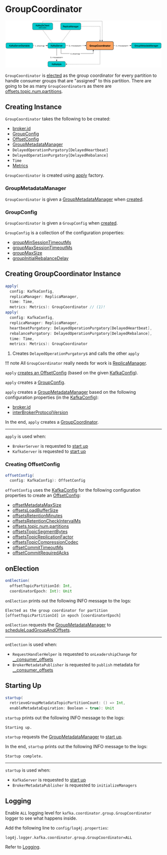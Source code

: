 # GroupCoordinator

![GroupCoordinator's Startup](../images/GroupCoordinator-startup.png)

`GroupCoordinator` is [elected](#onElection) as the group coordinator for every partition to handle consumer groups that are "assigned" to this partition. There are going to be as many `GroupCoordinator`s as there are [offsets.topic.num.partitions](../KafkaConfig.md#offsetsTopicPartitions).

## Creating Instance

`GroupCoordinator` takes the following to be created:

* <span id="brokerId"> [broker.id](../KafkaConfig.md#brokerId)
* [GroupConfig](#groupConfig)
* <span id="offsetConfig"> [OffsetConfig](OffsetConfig.md)
* [GroupMetadataManager](#groupManager)
* <span id="heartbeatPurgatory"> `DelayedOperationPurgatory[DelayedHeartbeat]`
* <span id="rebalancePurgatory"> `DelayedOperationPurgatory[DelayedRebalance]`
* <span id="time"> `Time`
* <span id="metrics"> [Metrics](../metrics/Metrics.md)

`GroupCoordinator` is created using [apply](#apply) factory.

### <span id="groupManager"> GroupMetadataManager

`GroupCoordinator` is given a [GroupMetadataManager](GroupMetadataManager.md) when [created](#creating-instance).

### <span id="groupConfig"><span id="GroupConfig"> GroupConfig

`GroupCoordinator` is given a `GroupConfig` when [created](#creating-instance).

`GroupConfig` is a collection of the configuration properties:

* [groupMinSessionTimeoutMs](../KafkaConfig.md#groupMinSessionTimeoutMs)
* [groupMaxSessionTimeoutMs](../KafkaConfig.md#groupMaxSessionTimeoutMs)
* [groupMaxSize](../KafkaConfig.md#groupMaxSize)
* [groupInitialRebalanceDelay](../KafkaConfig.md#groupInitialRebalanceDelay)

## <span id="apply"> Creating GroupCoordinator Instance

```scala
apply(
  config: KafkaConfig,
  replicaManager: ReplicaManager,
  time: Time,
  metrics: Metrics): GroupCoordinator // (1)!
apply(
  config: KafkaConfig,
  replicaManager: ReplicaManager,
  heartbeatPurgatory: DelayedOperationPurgatory[DelayedHeartbeat],
  rebalancePurgatory: DelayedOperationPurgatory[DelayedRebalance],
  time: Time,
  metrics: Metrics): GroupCoordinator
```

1. Creates `DelayedOperationPurgatory`s and calls the other `apply`

!!! note
    All `GroupCoordinator` really needs for work is [ReplicaManager](../ReplicaManager.md).

`apply` [creates an OffsetConfig](#offsetConfig-KafkaConfig) (based on the given [KafkaConfig](../KafkaConfig.md)).

`apply` creates a [GroupConfig](#GroupConfig).

`apply` creates a [GroupMetadataManager](GroupMetadataManager.md) based on the following configuration properties (in the [KafkaConfig](../KafkaConfig.md)):

* [broker.id](../KafkaConfig.md#brokerId)
* [interBrokerProtocolVersion](../KafkaConfig.md#interBrokerProtocolVersion)

In the end, `apply` creates a [GroupCoordinator](GroupCoordinator.md).

---

`apply` is used when:

* `BrokerServer` is requested to [start up](../raft/BrokerServer.md#groupCoordinator)
* `KafkaServer` is requested to [start up](../broker/KafkaServer.md#groupCoordinator)

### <span id="offsetConfig"><span id="offsetConfig-KafkaConfig"> Creating OffsetConfig

```scala
offsetConfig(
  config: KafkaConfig): OffsetConfig
```

`offsetConfig` uses the [KafkaConfig](../KafkaConfig.md) for the following configuration properties to create an [OffsetConfig](OffsetConfig.md):

* [offsetMetadataMaxSize](../KafkaConfig.md#offsetMetadataMaxSize)
* [offsetsLoadBufferSize](../KafkaConfig.md#offsetsLoadBufferSize)
* [offsetsRetentionMinutes](../KafkaConfig.md#offsetsRetentionMinutes)
* [offsetsRetentionCheckIntervalMs](../KafkaConfig.md#offsetsRetentionCheckIntervalMs)
* [offsets.topic.num.partitions](../KafkaConfig.md#offsetsTopicPartitions)
* [offsetsTopicSegmentBytes](../KafkaConfig.md#offsetsTopicSegmentBytes)
* [offsetsTopicReplicationFactor](../KafkaConfig.md#offsetsTopicReplicationFactor)
* [offsetsTopicCompressionCodec](../KafkaConfig.md#offsetsTopicCompressionCodec)
* [offsetCommitTimeoutMs](../KafkaConfig.md#offsetCommitTimeoutMs)
* [offsetCommitRequiredAcks](../KafkaConfig.md#offsetCommitRequiredAcks)

## <span id="onElection"> onElection

```scala
onElection(
  offsetTopicPartitionId: Int,
  coordinatorEpoch: Int): Unit
```

`onElection` prints out the following INFO message to the logs:

```text
Elected as the group coordinator for partition [offsetTopicPartitionId] in epoch [coordinatorEpoch]
```

`onElection` requests the [GroupMetadataManager](#groupManager) to [scheduleLoadGroupAndOffsets](GroupMetadataManager.md#scheduleLoadGroupAndOffsets).

---

`onElection` is used when:

* `RequestHandlerHelper` is requested to `onLeadershipChange` for [__consumer_offsets](index.md#__consumer_offsets)
* `BrokerMetadataPublisher` is requested to `publish` metadata for [__consumer_offsets](index.md#__consumer_offsets)

## <span id="startup"> Starting Up

```scala
startup(
  retrieveGroupMetadataTopicPartitionCount: () => Int,
  enableMetadataExpiration: Boolean = true): Unit
```

`startup` prints out the following INFO message to the logs:

```text
Starting up.
```

`startup` requests the [GroupMetadataManager](#groupManager) to [start up](GroupMetadataManager.md#startup).

In the end, `startup` prints out the following INFO message to the logs:

```text
Startup complete.
```

---

`startup` is used when:

* `KafkaServer` is requested to [start up](../broker/KafkaServer.md#startup)
* `BrokerMetadataPublisher` is requested to `initializeManagers`

## Logging

Enable `ALL` logging level for `kafka.coordinator.group.GroupCoordinator` logger to see what happens inside.

Add the following line to `config/log4j.properties`:

```text
log4j.logger.kafka.coordinator.group.GroupCoordinator=ALL
```

Refer to [Logging](../logging.md).
